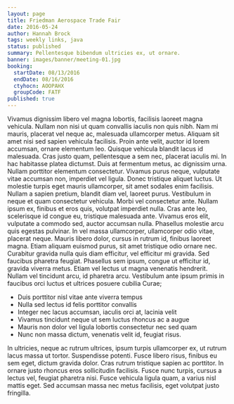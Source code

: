 ```yaml
---
layout: page
title: Friedman Aerospace Trade Fair
date: 2016-05-24
author: Hannah Brock
tags: weekly links, java
status: published
summary: Pellentesque bibendum ultricies ex, ut ornare.
banner: images/banner/meeting-01.jpg
booking:
  startDate: 08/13/2016
  endDate: 08/16/2016
  ctyhocn: AOOPAHX
  groupCode: FATF
published: true
---
```

Vivamus dignissim libero vel magna lobortis, facilisis laoreet magna vehicula. Nullam non nisi ut quam convallis iaculis non quis nibh. Nam mi mauris, placerat vel neque ac, malesuada ullamcorper metus. Aliquam sit amet nisi sed sapien vehicula facilisis. Proin ante velit, auctor id lorem accumsan, ornare elementum leo. Quisque vehicula blandit lacus id malesuada. Cras justo quam, pellentesque a sem nec, placerat iaculis mi. In hac habitasse platea dictumst. Duis at fermentum metus, ac dignissim urna. Nullam porttitor elementum consectetur. Vivamus purus neque, vulputate vitae accumsan non, imperdiet vel ligula. Donec tristique aliquet luctus. Ut molestie turpis eget mauris ullamcorper, sit amet sodales enim facilisis.
Nullam a sapien pretium, blandit diam vel, laoreet purus. Vestibulum in neque et quam consectetur vehicula. Morbi vel consectetur ante. Nullam ipsum ex, finibus et eros quis, volutpat imperdiet nulla. Cras ante leo, scelerisque id congue eu, tristique malesuada ante. Vivamus eros elit, vulputate a commodo sed, auctor accumsan nulla. Phasellus molestie arcu quis egestas pulvinar. In vel massa ullamcorper, ullamcorper odio vitae, placerat neque. Mauris libero dolor, cursus in rutrum id, finibus laoreet magna. Etiam aliquam euismod purus, sit amet tristique odio ornare nec. Curabitur gravida nulla quis diam efficitur, vel efficitur mi gravida. Sed faucibus pharetra feugiat. Phasellus sem ipsum, congue ut efficitur id, gravida viverra metus. Etiam vel lectus ut magna venenatis hendrerit. Nullam vel tincidunt arcu, id pharetra arcu. Vestibulum ante ipsum primis in faucibus orci luctus et ultrices posuere cubilia Curae;

* Duis porttitor nisl vitae ante viverra tempus
* Nulla sed lectus id felis porttitor convallis
* Integer nec lacus accumsan, iaculis orci at, lacinia velit
* Vivamus tincidunt neque ut sem luctus rhoncus ac a augue
* Mauris non dolor vel ligula lobortis consectetur nec sed quam
* Nunc non massa dictum, venenatis velit id, feugiat risus.

In ultricies, neque ac rutrum ultrices, ipsum turpis ullamcorper ex, ut rutrum lacus massa ut tortor. Suspendisse potenti. Fusce libero risus, finibus eu sem eget, dictum gravida dolor. Cras rutrum tristique sapien ac porttitor. In ornare justo rhoncus eros sollicitudin facilisis. Fusce nunc turpis, cursus a lectus vel, feugiat pharetra nisi. Fusce vehicula ligula quam, a varius nisl mattis eget. Sed accumsan massa nec metus facilisis, eget volutpat justo fringilla.
